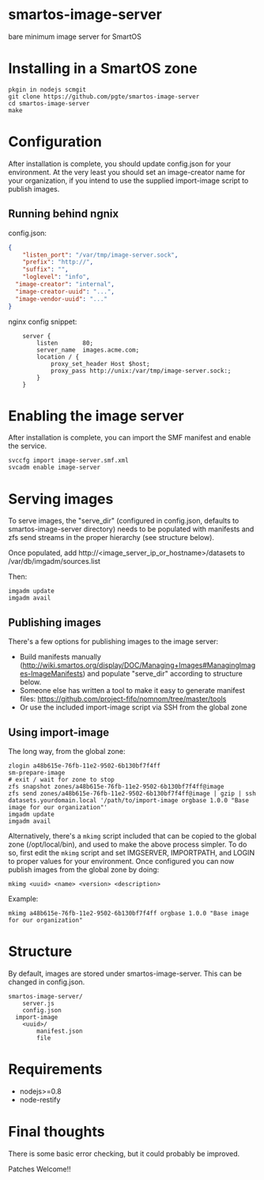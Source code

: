 smartos-image-server
====================

bare minimum image server for SmartOS

# Installing in a SmartOS zone

```
pkgin in nodejs scmgit
git clone https://github.com/pgte/smartos-image-server
cd smartos-image-server
make
```

# Configuration

After installation is complete, you should update config.json for 
your environment. At the very least you should set an image-creator 
name for your organization, if you intend to use the supplied 
import-image script to publish images.

## Running behind ngnix

config.json:

``` json
{
	"listen_port": "/var/tmp/image-server.sock",
	"prefix": "http://",
	"suffix": "",
	"loglevel": "info",
  "image-creator": "internal",
  "image-creator-uuid": "...",
  "image-vendor-uuid": "..."
}
```

nginx config snippet:

```
    server {
        listen       80;
        server_name  images.acme.com;
        location / {
            proxy_set_header Host $host;
            proxy_pass http://unix:/var/tmp/image-server.sock:;
        }
    }
```

# Enabling the image server

After installation is complete, you can import the SMF manifest 
and enable the service.

```
svccfg import image-server.smf.xml
svcadm enable image-server
```

# Serving images

To serve images, the "serve_dir" (configured in config.json, defaults 
to smartos-image-server directory) needs to be populated with manifests and 
zfs send streams in the proper hierarchy (see structure below). 

Once populated, add http://<image_server_ip_or_hostname>/datasets to /var/db/imgadm/sources.list

Then:

```
imgadm update
imgadm avail
```

## Publishing images

There's a few options for publishing images to the image server:

* Build manifests manually (http://wiki.smartos.org/display/DOC/Managing+Images#ManagingImages-ImageManifests) 
and populate "serve_dir" according to structure below.
* Someone else has written a tool to make it easy to generate manifest files:
https://github.com/project-fifo/nomnom/tree/master/tools
* Or use the included import-image script via SSH from the global zone 

## Using import-image

The long way, from the global zone:

```
zlogin a48b615e-76fb-11e2-9502-6b130bf7f4ff 
sm-prepare-image
# exit / wait for zone to stop
zfs snapshot zones/a48b615e-76fb-11e2-9502-6b130bf7f4ff@image
zfs send zones/a48b615e-76fb-11e2-9502-6b130bf7f4ff@image | gzip | ssh datasets.yourdomain.local '/path/to/import-image orgbase 1.0.0 "Base image for our organization"'
imgadm update
imgadm avail
```

Alternatively, there's a `mkimg` script included that can be copied to the 
global zone (/opt/local/bin), and used to make the above process simpler. To 
do so, first edit the `mkimg` script and set IMGSERVER, IMPORTPATH, and LOGIN 
to proper values for your environment. Once configured you can now publish 
images from the global zone by doing:

`mkimg <uuid> <name> <version> <description>`

Example:
```
mkimg a48b615e-76fb-11e2-9502-6b130bf7f4ff orgbase 1.0.0 "Base image for our organization"
```

# Structure

By default, images are stored under smartos-image-server. This can
be changed in config.json.

```
smartos-image-server/
	server.js
	config.json
  import-image
	<uuid>/
		manifest.json
		file
```

# Requirements

* nodejs>=0.8
* node-restify 

# Final thoughts

There is some basic error checking, but it could probably be improved.

Patches Welcome!!

